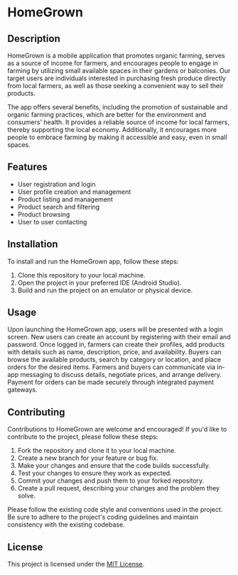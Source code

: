 # HomeGrown

## Description

HomeGrown is a mobile application that promotes organic farming, serves as a source of income for farmers, and encourages people to engage in farming by utilizing small available spaces in their gardens or balconies. Our target users are individuals interested in purchasing fresh produce directly from local farmers, as well as those seeking a convenient way to sell their products.

The app offers several benefits, including the promotion of sustainable and organic farming practices, which are better for the environment and consumers' health. It provides a reliable source of income for local farmers, thereby supporting the local economy. Additionally, it encourages more people to embrace farming by making it accessible and easy, even in small spaces.
## Features

- User registration and login
- User profile creation and management
- Product listing and management
- Product search and filtering
- Product browsing
- User to user contacting

<!--
## Screenshots
-->

## Installation

To install and run the HomeGrown app, follow these steps:

1. Clone this repository to your local machine.
2. Open the project in your preferred IDE (Android Studio).
3. Build and run the project on an emulator or physical device.

## Usage

Upon launching the HomeGrown app, users will be presented with a login screen. New users can create an account by registering with their email and password. Once logged in, farmers can create their profiles, add products with details such as name, description, price, and availability. Buyers can browse the available products, search by category or location, and place orders for the desired items. Farmers and buyers can communicate via in-app messaging to discuss details, negotiate prices, and arrange delivery. Payment for orders can be made securely through integrated payment gateways.

## Contributing

Contributions to HomeGrown are welcome and encouraged! If you'd like to contribute to the project, please follow these steps:

1. Fork the repository and clone it to your local machine.
2. Create a new branch for your feature or bug fix.
3. Make your changes and ensure that the code builds successfully.
4. Test your changes to ensure they work as expected.
5. Commit your changes and push them to your forked repository.
6. Create a pull request, describing your changes and the problem they solve.

Please follow the existing code style and conventions used in the project. Be sure to adhere to the project's coding guidelines and maintain consistency with the existing codebase.

## License

This project is licensed under the [MIT License](LICENSE).
